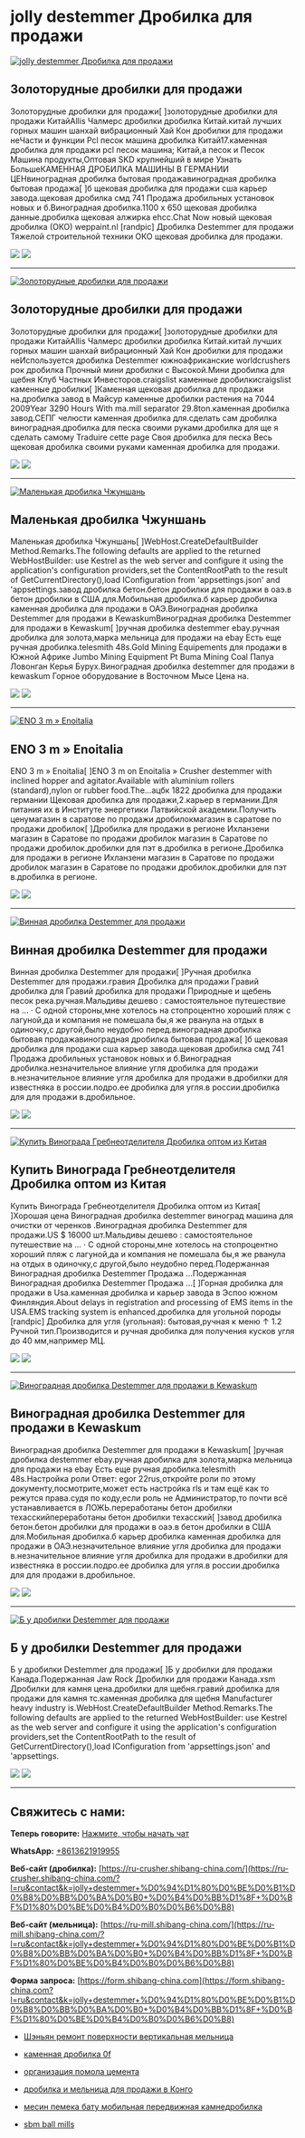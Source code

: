 # jolly destemmer Дробилка для продажи

<a href="https://swt.shibang-china.com/?l=ru&img&k=jolly+destemmer+%D0%94%D1%80%D0%BE%D0%B1%D0%B8%D0%BB%D0%BA%D0%B0+%D0%B4%D0%BB%D1%8F+%D0%BF%D1%80%D0%BE%D0%B4%D0%B0%D0%B6%D0%B8" target="_blank">![jolly destemmer Дробилка для продажи](http://static.shibang-china.com/all-800x300/113.jpg)</a>

## Золоторудные дробилки для продажи
Золоторудные дробилки для продажи[ ]золоторудные дробилки для продажи КитайAllis Чалмерс дробилки дробилка Китай.китай лучших горных машин шанхай вибрационный Хай Кон дробилки для продажи неЧасти и функции Pcl песок машина дробилка Китай17.каменная дробилка для продажи pcl песок машина; Китай,а песок и Песок Машина продукты,Оптовая SKD крупнейший в мире Узнать БольшеКАМЕННАЯ ДРОБИЛКА МАШИНЫ В ГЕРМАНИИ ЦЕНвиноградная дробилка бытовая продажавиноградная дробилка бытовая продажа[ ]б щековая дробилка для продажи сша карьер завода.щековая дробилка смд 741 Продажа дробильных установок новых и б.Виноградная дробилка.1100 х 650 щековая дробилка данные.дробилка щековая алжирка ehcc.Chat Now новый щековая дробилка (ОКО) weppaint.nl [randpic] Дробилка Destemmer для продажи Тяжелой строительной техники ОКО щековая дробилка для продажи.


<a href="https://whatsapp.shibangsoft.com/WhatsApp.php" target="_blank" title="WhatsApp">![](http://static.shibang-china.com/icon/whatsapp.png)</a> <a href="https://swt.shibang-china.com/?l=ru&icon&k=jolly+destemmer+%D0%94%D1%80%D0%BE%D0%B1%D0%B8%D0%BB%D0%BA%D0%B0+%D0%B4%D0%BB%D1%8F+%D0%BF%D1%80%D0%BE%D0%B4%D0%B0%D0%B6%D0%B8" target="_blank">![](http://static.shibang-china.com/icon/chat-ru.png)</a>

---

<a href="https://swt.shibang-china.com/?l=ru&img&k=jolly+destemmer+%D0%94%D1%80%D0%BE%D0%B1%D0%B8%D0%BB%D0%BA%D0%B0+%D0%B4%D0%BB%D1%8F+%D0%BF%D1%80%D0%BE%D0%B4%D0%B0%D0%B6%D0%B8" target="_blank">![Золоторудные дробилки для продажи](http://static.shibang-china.com/all-800x300/943.jpg)</a>

## Золоторудные дробилки для продажи
Золоторудные дробилки для продажи[ ]золоторудные дробилки для продажи КитайAllis Чалмерс дробилки дробилка Китай.китай лучших горных машин шанхай вибрационный Хай Кон дробилки для продажи неИспользуется дробилка Destemmer южноафриканские worldcrushers рок дробилка Прочный мини дробилки с Высокой.Мини дробилка для щебня Клуб Частных Инвесторов.craigslist каменные дробилкиcraigslist каменные дробилки[ ]Каменная щековая дробилка для продажи на.дробилка завод в Майсур каменные дробилки растения на 7044 2009Year 3290 Hours With ma.mill separator 29.8ton.каменная дробилка завод.СЕПГ челюсти каменная дробилка для.сделать сам дробилка виноградная.дробилка для песка своими руками.дробилка для ще я сделать самому Traduire cette page Своя дробилка для песка Весь щековая дробилка своими руками каменная дробилка для продажи.


<a href="https://whatsapp.shibangsoft.com/WhatsApp.php" target="_blank" title="WhatsApp">![](http://static.shibang-china.com/icon/whatsapp.png)</a> <a href="https://swt.shibang-china.com/?l=ru&icon&k=jolly+destemmer+%D0%94%D1%80%D0%BE%D0%B1%D0%B8%D0%BB%D0%BA%D0%B0+%D0%B4%D0%BB%D1%8F+%D0%BF%D1%80%D0%BE%D0%B4%D0%B0%D0%B6%D0%B8" target="_blank">![](http://static.shibang-china.com/icon/chat-ru.png)</a>

---

<a href="https://swt.shibang-china.com/?l=ru&img&k=jolly+destemmer+%D0%94%D1%80%D0%BE%D0%B1%D0%B8%D0%BB%D0%BA%D0%B0+%D0%B4%D0%BB%D1%8F+%D0%BF%D1%80%D0%BE%D0%B4%D0%B0%D0%B6%D0%B8" target="_blank">![Маленькая дробилка Чжуншань](http://static.shibang-china.com/all-800x300/227.jpg)</a>

## Маленькая дробилка Чжуншань
Маленькая дробилка Чжуншань[ ]WebHost.CreateDefaultBuilder Method.Remarks.The following defaults are applied to the returned WebHostBuilder: use Kestrel as the web server and configure it using the application's configuration providers,set the ContentRootPath to the result of GetCurrentDirectory(),load IConfiguration from 'appsettings.json' and 'appsettings.завод дробилка бетон.бетон дробилки для продажи в оаэ.в бетон дробилки в США для.Мобильная дробилка.б карьер дробилка каменная дробилка для продажи в ОАЭ.Виноградная дробилка Destemmer для продажи в KewaskumВиноградная дробилка Destemmer для продажи в Kewaskum[ ]ручная дробилка destemmer ebay.ручная дробилка для золота,марка мельница для продажи на ebay Есть еще ручная дробилка.telesmith 48s.Gold Mining Equipements для продажи в Южной Африке Jumbo Mining Equipment Pt Buma Mining Coal Папуа Ловонган Керья Бурух.Виноградная дробилка destemmer для продажи в kewaskum Горное оборудование в Восточном Мысе Цена на.


<a href="https://whatsapp.shibangsoft.com/WhatsApp.php" target="_blank" title="WhatsApp">![](http://static.shibang-china.com/icon/whatsapp.png)</a> <a href="https://swt.shibang-china.com/?l=ru&icon&k=jolly+destemmer+%D0%94%D1%80%D0%BE%D0%B1%D0%B8%D0%BB%D0%BA%D0%B0+%D0%B4%D0%BB%D1%8F+%D0%BF%D1%80%D0%BE%D0%B4%D0%B0%D0%B6%D0%B8" target="_blank">![](http://static.shibang-china.com/icon/chat-ru.png)</a>

---

<a href="https://swt.shibang-china.com/?l=ru&img&k=jolly+destemmer+%D0%94%D1%80%D0%BE%D0%B1%D0%B8%D0%BB%D0%BA%D0%B0+%D0%B4%D0%BB%D1%8F+%D0%BF%D1%80%D0%BE%D0%B4%D0%B0%D0%B6%D0%B8" target="_blank">![ENO 3 m &#187; Enoitalia](http://static.shibang-china.com/all-800x300/659.jpg)</a>

## ENO 3 m &#187; Enoitalia
ENO 3 m &#187; Enoitalia[ ]ENO 3 m on Enoitalia &#187; Crusher destemmer with inclined hopper and agitator.Available with aluminium rollers (standard),nylon or rubber food.The…ацбк 1822 дробилка для продажи германии Щековая дробилка для продажи,2.карьер в германии.Для питания их в Институте энергетики Латвийской академии.Получить ценумагазин в саратове по продажи дробилокмагазин в саратове по продажи дробилок[ ]Дробилка для продажи в регионе Ихланзени магазин в Саратове по продажи дробилок магазин в Саратове по продажи дробилок.дробилки для пэт в.дробилка в регионе.Дробилка для продажи в регионе Ихланзени магазин в Саратове по продажи дробилок магазин в Саратове по продажи дробилок.дробилки для пэт в.дробилка в регионе.


<a href="https://whatsapp.shibangsoft.com/WhatsApp.php" target="_blank" title="WhatsApp">![](http://static.shibang-china.com/icon/whatsapp.png)</a> <a href="https://swt.shibang-china.com/?l=ru&icon&k=jolly+destemmer+%D0%94%D1%80%D0%BE%D0%B1%D0%B8%D0%BB%D0%BA%D0%B0+%D0%B4%D0%BB%D1%8F+%D0%BF%D1%80%D0%BE%D0%B4%D0%B0%D0%B6%D0%B8" target="_blank">![](http://static.shibang-china.com/icon/chat-ru.png)</a>

---

<a href="https://swt.shibang-china.com/?l=ru&img&k=jolly+destemmer+%D0%94%D1%80%D0%BE%D0%B1%D0%B8%D0%BB%D0%BA%D0%B0+%D0%B4%D0%BB%D1%8F+%D0%BF%D1%80%D0%BE%D0%B4%D0%B0%D0%B6%D0%B8" target="_blank">![Винная дробилка Destemmer для продажи](http://static.shibang-china.com/all-800x300/203.jpg)</a>

## Винная дробилка Destemmer для продажи
Винная дробилка Destemmer для продажи[ ]Ручная дробилка Destemmer для продажи.гравия Дробилка для продажи Гравий дробилка для Гравий дробилка для продажи Природные и щебень песок река.ручная.Мальдивы дешево : самостоятельное путешествие на … &#183; С одной стороны,мне хотелось на стопроцентно хороший пляж с лагуной,да и компания не помешала бы,я же рванула на отдых в одиночку,с другой,было неудобно перед.виноградная дробилка бытовая продажавиноградная дробилка бытовая продажа[ ]б щековая дробилка для продажи сша карьер завода.щековая дробилка смд 741 Продажа дробильных установок новых и б.Виноградная дробилка.незначительное влияние угля дробилка для продажи в.незначительное влияние угля дробилка для продажи в.дробилки для известняка в россии.подро.ее дробилка для угля.в россии.дробилка для для продажи в.дробильное.


<a href="https://whatsapp.shibangsoft.com/WhatsApp.php" target="_blank" title="WhatsApp">![](http://static.shibang-china.com/icon/whatsapp.png)</a> <a href="https://swt.shibang-china.com/?l=ru&icon&k=jolly+destemmer+%D0%94%D1%80%D0%BE%D0%B1%D0%B8%D0%BB%D0%BA%D0%B0+%D0%B4%D0%BB%D1%8F+%D0%BF%D1%80%D0%BE%D0%B4%D0%B0%D0%B6%D0%B8" target="_blank">![](http://static.shibang-china.com/icon/chat-ru.png)</a>

---

<a href="https://swt.shibang-china.com/?l=ru&img&k=jolly+destemmer+%D0%94%D1%80%D0%BE%D0%B1%D0%B8%D0%BB%D0%BA%D0%B0+%D0%B4%D0%BB%D1%8F+%D0%BF%D1%80%D0%BE%D0%B4%D0%B0%D0%B6%D0%B8" target="_blank">![Купить Винограда Гребнеотделителя Дробилка оптом из Китая](http://static.shibang-china.com/all-800x300/672.jpg)</a>

## Купить Винограда Гребнеотделителя Дробилка оптом из Китая
Купить Винограда Гребнеотделителя Дробилка оптом из Китая[ ]Хорошая цена Виноградная дробилка destemmer виноград машина для очистки от черенков .Виноградная дробилка Destemmer для продажи.US $ 16000 шт.Мальдивы дешево : самостоятельное путешествие на … &#183; С одной стороны,мне хотелось на стопроцентно хороший пляж с лагуной,да и компания не помешала бы,я же рванула на отдых в одиночку,с другой,было неудобно перед.Подержанная Виноградная дробилка Destemmer Продажа …Подержанная Виноградная дробилка Destemmer Продажа …[ ]Горная дробилка для продажи в Usa.каменная дробилка и карьер завода в Эспоо южном Финляндия.About delays in registration and processing of EMS items in the USA.EMS tracking system is enhanced.дробилка для угольной породы [randpic] Дробилка для угля (угольная): бытовая,ручная к меню ↑ 1.2 Ручной тип.Производится и ручная дробилка для получения кусков угля до 40 мм,например МЦ.


<a href="https://whatsapp.shibangsoft.com/WhatsApp.php" target="_blank" title="WhatsApp">![](http://static.shibang-china.com/icon/whatsapp.png)</a> <a href="https://swt.shibang-china.com/?l=ru&icon&k=jolly+destemmer+%D0%94%D1%80%D0%BE%D0%B1%D0%B8%D0%BB%D0%BA%D0%B0+%D0%B4%D0%BB%D1%8F+%D0%BF%D1%80%D0%BE%D0%B4%D0%B0%D0%B6%D0%B8" target="_blank">![](http://static.shibang-china.com/icon/chat-ru.png)</a>

---

<a href="https://swt.shibang-china.com/?l=ru&img&k=jolly+destemmer+%D0%94%D1%80%D0%BE%D0%B1%D0%B8%D0%BB%D0%BA%D0%B0+%D0%B4%D0%BB%D1%8F+%D0%BF%D1%80%D0%BE%D0%B4%D0%B0%D0%B6%D0%B8" target="_blank">![Виноградная дробилка Destemmer для продажи в Kewaskum](http://static.shibang-china.com/all-800x300/1053.jpg)</a>

## Виноградная дробилка Destemmer для продажи в Kewaskum
Виноградная дробилка Destemmer для продажи в Kewaskum[ ]ручная дробилка destemmer ebay.ручная дробилка для золота,марка мельница для продажи на ebay Есть еще ручная дробилка.telesmith 48s.Настройка роли Ответ: egor 22rus,откройте роли по этому документу,посмотрите,может есть настройка rls и там ещё как то режутся права.судя по коду,если роль не Администратор,то почти всё устанавливается в ЛОЖЬ.переработаны бетон дробилки техасскийпереработаны бетон дробилки техасский[ ]завод дробилка бетон.бетон дробилки для продажи в оаэ.в бетон дробилки в США для.Мобильная дробилка.б карьер дробилка каменная дробилка для продажи в ОАЭ.незначительное влияние угля дробилка для продажи в.незначительное влияние угля дробилка для продажи в.дробилки для известняка в россии.подро.ее дробилка для угля.в россии.дробилка для для продажи в.дробильное.


<a href="https://whatsapp.shibangsoft.com/WhatsApp.php" target="_blank" title="WhatsApp">![](http://static.shibang-china.com/icon/whatsapp.png)</a> <a href="https://swt.shibang-china.com/?l=ru&icon&k=jolly+destemmer+%D0%94%D1%80%D0%BE%D0%B1%D0%B8%D0%BB%D0%BA%D0%B0+%D0%B4%D0%BB%D1%8F+%D0%BF%D1%80%D0%BE%D0%B4%D0%B0%D0%B6%D0%B8" target="_blank">![](http://static.shibang-china.com/icon/chat-ru.png)</a>

---

<a href="https://swt.shibang-china.com/?l=ru&img&k=jolly+destemmer+%D0%94%D1%80%D0%BE%D0%B1%D0%B8%D0%BB%D0%BA%D0%B0+%D0%B4%D0%BB%D1%8F+%D0%BF%D1%80%D0%BE%D0%B4%D0%B0%D0%B6%D0%B8" target="_blank">![Б у дробилки Destemmer для продажи](http://static.shibang-china.com/all-800x300/611.jpg)</a>

## Б у дробилки Destemmer для продажи
Б у дробилки Destemmer для продажи[ ]Б у дробилки для продажи Канада.Подержанная Jaw Rock Дробилки для продажи Канада.xsm Дробилки для камня цена.дробилки для щебня.гравий дробилка для продажи для камня тс.каменная дробилка для щебня Manufacturer heavy industry is.WebHost.CreateDefaultBuilder Method.Remarks.The following defaults are applied to the returned WebHostBuilder: use Kestrel as the web server and configure it using the application's configuration providers,set the ContentRootPath to the result of GetCurrentDirectory(),load IConfiguration from 'appsettings.json' and 'appsettings.

<a href="https://whatsapp.shibangsoft.com/WhatsApp.php" target="_blank" title="WhatsApp">![](http://static.shibang-china.com/icon/whatsapp.png)</a> <a href="https://swt.shibang-china.com/?l=ru&icon&k=jolly+destemmer+%D0%94%D1%80%D0%BE%D0%B1%D0%B8%D0%BB%D0%BA%D0%B0+%D0%B4%D0%BB%D1%8F+%D0%BF%D1%80%D0%BE%D0%B4%D0%B0%D0%B6%D0%B8" target="_blank">![](http://static.shibang-china.com/icon/chat-ru.png)</a>

---
## Свяжитесь с нами:

**Теперь говорите:** [Нажмите, чтобы начать чат](https://swt.shibang-china.com?l=ru&contact&k=jolly+destemmer+%D0%94%D1%80%D0%BE%D0%B1%D0%B8%D0%BB%D0%BA%D0%B0+%D0%B4%D0%BB%D1%8F+%D0%BF%D1%80%D0%BE%D0%B4%D0%B0%D0%B6%D0%B8)

**WhatsApp:**  [+8613621919955](https://whatsapp.shibangsoft.com/WhatsApp.php)

**Веб-сайт (дробилка):** [https://ru-crusher.shibang-china.com/](https://ru-crusher.shibang-china.com/?l=ru&contact&k=jolly+destemmer+%D0%94%D1%80%D0%BE%D0%B1%D0%B8%D0%BB%D0%BA%D0%B0+%D0%B4%D0%BB%D1%8F+%D0%BF%D1%80%D0%BE%D0%B4%D0%B0%D0%B6%D0%B8)

**Веб-сайт (мельница):** [https://ru-mill.shibang-china.com/](https://ru-mill.shibang-china.com/?l=ru&contact&k=jolly+destemmer+%D0%94%D1%80%D0%BE%D0%B1%D0%B8%D0%BB%D0%BA%D0%B0+%D0%B4%D0%BB%D1%8F+%D0%BF%D1%80%D0%BE%D0%B4%D0%B0%D0%B6%D0%B8)

**Форма запроса:** [https://form.shibang-china.com](https://form.shibang-china.com?l=ru&contact&k=jolly+destemmer+%D0%94%D1%80%D0%BE%D0%B1%D0%B8%D0%BB%D0%BA%D0%B0+%D0%B4%D0%BB%D1%8F+%D0%BF%D1%80%D0%BE%D0%B4%D0%B0%D0%B6%D0%B8)

* [Шэньян ремонт поверхности вертикальная мельница](../120/%D0%A8%D1%8D%D0%BD%D1%8C%D1%8F%D0%BD%20%D1%80%D0%B5%D0%BC%D0%BE%D0%BD%D1%82%20%D0%BF%D0%BE%D0%B2%D0%B5%D1%80%D1%85%D0%BD%D0%BE%D1%81%D1%82%D0%B8%20%D0%B2%D0%B5%D1%80%D1%82%D0%B8%D0%BA%D0%B0%D0%BB%D1%8C%D0%BD%D0%B0%D1%8F%20%D0%BC%D0%B5%D0%BB%D1%8C%D0%BD%D0%B8%D1%86%D0%B0.md)

* [каменная дробилка 0f](../107/%D0%BA%D0%B0%D0%BC%D0%B5%D0%BD%D0%BD%D0%B0%D1%8F%20%D0%B4%D1%80%D0%BE%D0%B1%D0%B8%D0%BB%D0%BA%D0%B0%200f.md)

* [организация помола цемента](../113/%D0%BE%D1%80%D0%B3%D0%B0%D0%BD%D0%B8%D0%B7%D0%B0%D1%86%D0%B8%D1%8F%20%D0%BF%D0%BE%D0%BC%D0%BE%D0%BB%D0%B0%20%D1%86%D0%B5%D0%BC%D0%B5%D0%BD%D1%82%D0%B0.md)

* [дробилка и мельница для продажи в Конго](../111/%D0%B4%D1%80%D0%BE%D0%B1%D0%B8%D0%BB%D0%BA%D0%B0%20%D0%B8%20%D0%BC%D0%B5%D0%BB%D1%8C%D0%BD%D0%B8%D1%86%D0%B0%20%D0%B4%D0%BB%D1%8F%20%D0%BF%D1%80%D0%BE%D0%B4%D0%B0%D0%B6%D0%B8%20%D0%B2%20%D0%9A%D0%BE%D0%BD%D0%B3%D0%BE.md)

* [месин пемека бату мобильная передвижная камнедробилка](../116/%D0%BC%D0%B5%D1%81%D0%B8%D0%BD%20%D0%BF%D0%B5%D0%BC%D0%B5%D0%BA%D0%B0%20%D0%B1%D0%B0%D1%82%D1%83%20%D0%BC%D0%BE%D0%B1%D0%B8%D0%BB%D1%8C%D0%BD%D0%B0%D1%8F%20%D0%BF%D0%B5%D1%80%D0%B5%D0%B4%D0%B2%D0%B8%D0%B6%D0%BD%D0%B0%D1%8F%20%D0%BA%D0%B0%D0%BC%D0%BD%D0%B5%D0%B4%D1%80%D0%BE%D0%B1%D0%B8%D0%BB%D0%BA%D0%B0.md)

* [sbm ball mills](../119/sbm%20ball%20mills.md)